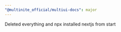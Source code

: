 ```yaml
---
"@multinite_official/multiui-docs": major
---
```


Deleted everything and npx installed nextjs from start
